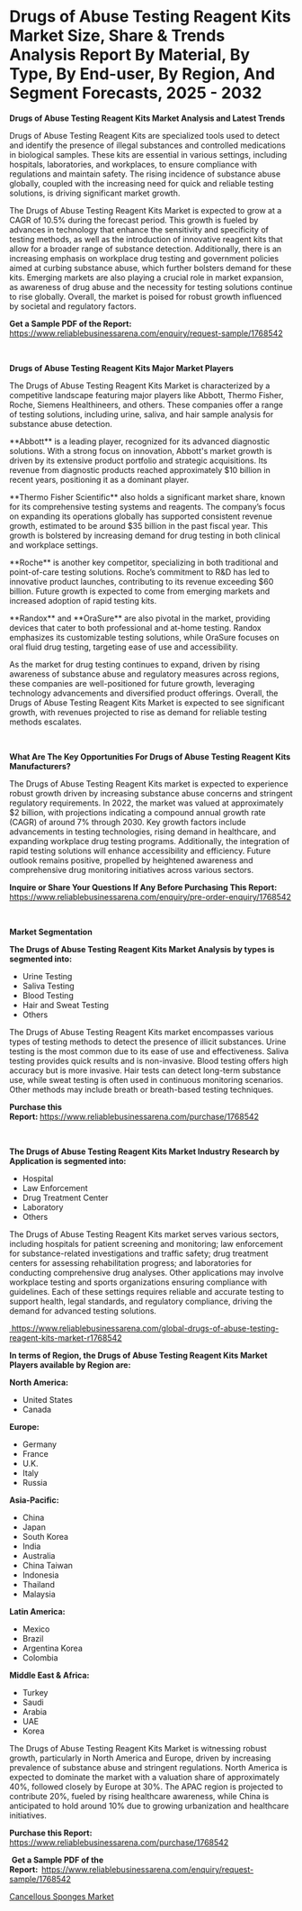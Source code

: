 <p><h1>Drugs of Abuse Testing Reagent Kits Market Size, Share & Trends Analysis Report By Material, By Type, By End-user, By Region, And Segment Forecasts, 2025 - 2032</h1></p><p><strong>Drugs of Abuse Testing Reagent Kits Market Analysis and Latest Trends</strong></p>
<p><p>Drugs of Abuse Testing Reagent Kits are specialized tools used to detect and identify the presence of illegal substances and controlled medications in biological samples. These kits are essential in various settings, including hospitals, laboratories, and workplaces, to ensure compliance with regulations and maintain safety. The rising incidence of substance abuse globally, coupled with the increasing need for quick and reliable testing solutions, is driving significant market growth.</p><p>The Drugs of Abuse Testing Reagent Kits Market is expected to grow at a CAGR of 10.5% during the forecast period. This growth is fueled by advances in technology that enhance the sensitivity and specificity of testing methods, as well as the introduction of innovative reagent kits that allow for a broader range of substance detection. Additionally, there is an increasing emphasis on workplace drug testing and government policies aimed at curbing substance abuse, which further bolsters demand for these kits. Emerging markets are also playing a crucial role in market expansion, as awareness of drug abuse and the necessity for testing solutions continue to rise globally. Overall, the market is poised for robust growth influenced by societal and regulatory factors.</p></p>
<p><strong>Get a Sample PDF of the Report:&nbsp;</strong> <a href="https://www.reliablebusinessarena.com/enquiry/request-sample/1768542?utm_campaign=3129&utm_medium=2&utm_source=Github&utm_content=ia&utm_term=05032025&utm_id=drugs-of-abuse-testing-reagent-kits">https://www.reliablebusinessarena.com/enquiry/request-sample/1768542</a></p>
<p>&nbsp;</p>
<p><strong>Drugs of Abuse Testing Reagent Kits Major Market Players</strong></p>
<p><p>The Drugs of Abuse Testing Reagent Kits Market is characterized by a competitive landscape featuring major players like Abbott, Thermo Fisher, Roche, Siemens Healthineers, and others. These companies offer a range of testing solutions, including urine, saliva, and hair sample analysis for substance abuse detection.</p><p>**Abbott** is a leading player, recognized for its advanced diagnostic solutions. With a strong focus on innovation, Abbott's market growth is driven by its extensive product portfolio and strategic acquisitions. Its revenue from diagnostic products reached approximately $10 billion in recent years, positioning it as a dominant player.</p><p>**Thermo Fisher Scientific** also holds a significant market share, known for its comprehensive testing systems and reagents. The company’s focus on expanding its operations globally has supported consistent revenue growth, estimated to be around $35 billion in the past fiscal year. This growth is bolstered by increasing demand for drug testing in both clinical and workplace settings.</p><p>**Roche** is another key competitor, specializing in both traditional and point-of-care testing solutions. Roche’s commitment to R&D has led to innovative product launches, contributing to its revenue exceeding $60 billion. Future growth is expected to come from emerging markets and increased adoption of rapid testing kits.</p><p>**Randox** and **OraSure** are also pivotal in the market, providing devices that cater to both professional and at-home testing. Randox emphasizes its customizable testing solutions, while OraSure focuses on oral fluid drug testing, targeting ease of use and accessibility.</p><p>As the market for drug testing continues to expand, driven by rising awareness of substance abuse and regulatory measures across regions, these companies are well-positioned for future growth, leveraging technology advancements and diversified product offerings. Overall, the Drugs of Abuse Testing Reagent Kits Market is expected to see significant growth, with revenues projected to rise as demand for reliable testing methods escalates.</p></p>
<p>&nbsp;</p>
<p><strong>What Are The Key Opportunities For Drugs of Abuse Testing Reagent Kits Manufacturers?</strong></p>
<p><p>The Drugs of Abuse Testing Reagent Kits market is expected to experience robust growth driven by increasing substance abuse concerns and stringent regulatory requirements. In 2022, the market was valued at approximately $2 billion, with projections indicating a compound annual growth rate (CAGR) of around 7% through 2030. Key growth factors include advancements in testing technologies, rising demand in healthcare, and expanding workplace drug testing programs. Additionally, the integration of rapid testing solutions will enhance accessibility and efficiency. Future outlook remains positive, propelled by heightened awareness and comprehensive drug monitoring initiatives across various sectors.</p></p>
<p><strong>Inquire or Share Your Questions If Any Before Purchasing This Report:</strong> <a href="https://www.reliablebusinessarena.com/enquiry/pre-order-enquiry/1768542?utm_campaign=3129&utm_medium=2&utm_source=Github&utm_content=ia&utm_term=05032025&utm_id=drugs-of-abuse-testing-reagent-kits">https://www.reliablebusinessarena.com/enquiry/pre-order-enquiry/1768542</a></p>
<p>&nbsp;</p>
<p><strong>Market Segmentation</strong></p>
<p><strong>The Drugs of Abuse Testing Reagent Kits Market Analysis by types is segmented into:</strong></p>
<p><ul><li>Urine Testing</li><li>Saliva Testing</li><li>Blood Testing</li><li>Hair and Sweat Testing</li><li>Others</li></ul></p>
<p><p>The Drugs of Abuse Testing Reagent Kits market encompasses various types of testing methods to detect the presence of illicit substances. Urine testing is the most common due to its ease of use and effectiveness. Saliva testing provides quick results and is non-invasive. Blood testing offers high accuracy but is more invasive. Hair tests can detect long-term substance use, while sweat testing is often used in continuous monitoring scenarios. Other methods may include breath or breath-based testing techniques.</p></p>
<p><strong>Purchase this Report:&nbsp;</strong><a href="https://www.reliablebusinessarena.com/purchase/1768542?utm_campaign=3129&utm_medium=2&utm_source=Github&utm_content=ia&utm_term=05032025&utm_id=drugs-of-abuse-testing-reagent-kits">https://www.reliablebusinessarena.com/purchase/1768542</a></p>
<p>&nbsp;</p>
<p><strong>The Drugs of Abuse Testing Reagent Kits Market Industry Research by Application is segmented into:</strong></p>
<p><ul><li>Hospital</li><li>Law Enforcement</li><li>Drug Treatment Center</li><li>Laboratory</li><li>Others</li></ul></p>
<p><p>The Drugs of Abuse Testing Reagent Kits market serves various sectors, including hospitals for patient screening and monitoring; law enforcement for substance-related investigations and traffic safety; drug treatment centers for assessing rehabilitation progress; and laboratories for conducting comprehensive drug analyses. Other applications may involve workplace testing and sports organizations ensuring compliance with guidelines. Each of these settings requires reliable and accurate testing to support health, legal standards, and regulatory compliance, driving the demand for advanced testing solutions.</p></p>
<p><a href="https://www.reliablebusinessarena.com/global-drugs-of-abuse-testing-reagent-kits-market-r1768542?utm_campaign=3129&utm_medium=2&utm_source=Github&utm_content=ia&utm_term=05032025&utm_id=drugs-of-abuse-testing-reagent-kits">&nbsp;https://www.reliablebusinessarena.com/global-drugs-of-abuse-testing-reagent-kits-market-r1768542</a></p>
<p><strong>In terms of Region, the Drugs of Abuse Testing Reagent Kits Market Players available by Region are:</strong></p>
<p>
    <p> <strong> North America: </strong>
        <ul>
            <li>United States</li>
            <li>Canada</li>
        </ul>
        </p> 
    <p> <strong> Europe: </strong>
        <ul>
            <li>Germany</li>
            <li>France</li>
            <li>U.K.</li>
            <li>Italy</li>
            <li>Russia</li>
        </ul>
        </p> 
    <p> <strong> Asia-Pacific: </strong>
        <ul>
            <li>China</li>
            <li>Japan</li>
            <li>South Korea</li>
            <li>India</li>
            <li>Australia</li>
            <li>China Taiwan</li>
            <li>Indonesia</li>
            <li>Thailand</li>
            <li>Malaysia</li>
        </ul>
        </p> 
    <p> <strong> Latin America: </strong>
        <ul>
            <li>Mexico</li>
            <li>Brazil</li>
            <li>Argentina Korea</li>
            <li>Colombia</li>
        </ul>
        </p> 
    <p> <strong> Middle East & Africa: </strong>
        <ul>
            <li>Turkey</li>
            <li>Saudi</li>
            <li>Arabia</li>
            <li>UAE</li>
            <li>Korea</li>
        </ul>
    </p>
    </p>
<p><p>The Drugs of Abuse Testing Reagent Kits Market is witnessing robust growth, particularly in North America and Europe, driven by increasing prevalence of substance abuse and stringent regulations. North America is expected to dominate the market with a valuation share of approximately 40%, followed closely by Europe at 30%. The APAC region is projected to contribute 20%, fueled by rising healthcare awareness, while China is anticipated to hold around 10% due to growing urbanization and healthcare initiatives.</p></p>
<p><strong>Purchase this Report: </strong><a href="https://www.reliablebusinessarena.com/purchase/1768542?utm_campaign=3129&utm_medium=2&utm_source=Github&utm_content=ia&utm_term=05032025&utm_id=drugs-of-abuse-testing-reagent-kits">https://www.reliablebusinessarena.com/purchase/1768542</a></p>
<p>&nbsp;<strong>Get a Sample PDF of the Report:&nbsp;&nbsp;</strong><a href="https://www.reliablebusinessarena.com/enquiry/request-sample/1768542?utm_campaign=3129&utm_medium=2&utm_source=Github&utm_content=ia&utm_term=05032025&utm_id=drugs-of-abuse-testing-reagent-kits">https://www.reliablebusinessarena.com/enquiry/request-sample/1768542</a></p>
<p><strong></strong></p>
<p><p><a href="https://github.com/duscarajlha/Market-Research-Report-List-1/blob/main/cancellous-sponges-market.md?utm_campaign=3129&utm_medium=2&utm_source=Github&utm_content=ia&utm_term=05032025&utm_id=drugs-of-abuse-testing-reagent-kits">Cancellous Sponges Market</a></p></p>
